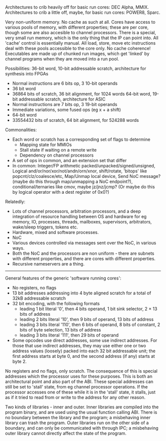 Architectures to crib heavily off for basic run cores: DEC Alpha, MMIX.
Architectures to crib a little off, maybe, for basic run cores: POWER8, Sparc.

Very non-uniform memory. No cache as such at all. Cores have access to various pools of memory, with different properties; these are per core, though some are also accesible to channel processors.
There is a special, very small run memory, which is the only thing that the IP can point into. All 'cache' control
is essentially manual. All load, store, move etc instructions deal with these pools accessible to the core only. No cache coherence!
Executables are made up of chunked run images, which get 'linked' by channel programs when they are moved into a run pool.

Possibilities:
36-bit word, 10-bit addressable scratch, architecture for synthesis into FPGAs
- Normal instructions are 6 bits op, 3 10-bit operands
- 36 bit word
- 36864 bits of scratch, 36 bit alignment, for 1024 words
64-bit word, 19-bit addressable scratch, architecture for ASIC
- Normal instructions are 7 bits op, 3 19-bit operands
- Immediate variations, some fused ops (eg x + a shift)
- 64-bit word
- 33554432 bits of scratch, 64 bit alignment, for 524288 words

Commonalities:
- Each word or scratch has a corresponding set of flags to determine
  * Mapping state for MMIOs
  * Stall state if waiting on a remote write
  * Dependency on channel processors
- A set of ops in common, and an extension set that differ
- In common: Integer/FP arithmetic packed/unpacked/signed/unsigned, Logical and/or/nor/xor/not/andn/orn/xnor, shift/rotate, 'bitops' like popcnt/clz/coalesce/etc, Map/Unmap local device, Send NoC message? (maybe do this through map/unmapping a NoC endpoint?), conditional/ternaries like cmov, maybe jz/jnz/jcmp? (Or maybe do this by logical operator with a dest register of 0x0?)

Relatedly:
- Lots of channel processors, arbitration processors, and a deep integration of resource handling between OS and hardware for eg memory, IO, processes, threads, mailboxes, supervisors, arbitrators, wake/sleep triggers, tokens etc.
- Hardware, mixed and software processes.
- NoC
- Various devices controlled via messages sent over the NoC, in various ways.
- Both the NoC and the processors are non uniform - there are subnets with different properties, and there are cores with different properties.
- Recursive nameservers are a thing.

---

General features of the generic 'software running cores':
- No registers, no flags
- 13 bit addresses addressing into 4 byte aligned scratch for a total of 32kB addressable scratch
- 32 bit encoding, with the following formats
  - leading 1 bit literal '0', then 4 bits operand, 1 bit sink selector, 2 × 13 bits of address
  - leading 2 bits literal '10', then 9 bits of operand, 13 bits of address
  - leading 3 bits literal '110', then 6 bits of operand, 8 bits of constant, 2 bits of byte selection, 13 bits of address
  - leading 3 bits literal '111', then 29 bits of operand
- Some opcodes use direct addresses, some use indirect addresses. For those that use indirect addresses, they may use either one or two address values (loosely) packed into each 32 bit addressable unit; the first address starts at byte 0, and the second address (if any) starts at byte 2.

No registers and no flags, only scratch. The consequence of this is special addresses which the processor uses for these purposes. This is both an architectural point and also part of the ABI.
These special addresses can still be set to 'stall' state, from eg channel processor operations. If the processor accesses one of these while it is in the 'stall' state, it stalls, just as if it tried to read from or write to the address for any other reason.

Two kinds of libraries - inner and outer. Inner libraries are compiled into the program binary, and are used using the usual function calling ABI. There is no boundary between the library and the program; a misbehaving inner library can trash the program. Outer libraries run on the other side of a boundary, and can only be communicated with through IPC; a misbehaving outer library cannot directly affect the state of the program.
